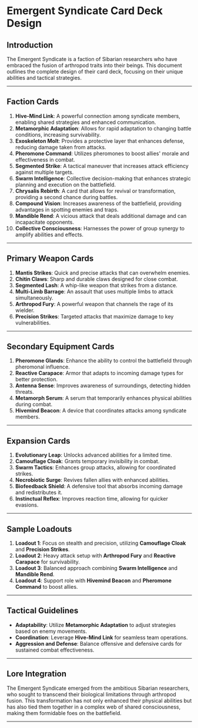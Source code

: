 # Emergent Syndicate Card Deck Design

## Introduction
The Emergent Syndicate is a faction of Sibarian researchers who have embraced the fusion of arthropod traits into their beings. This document outlines the complete design of their card deck, focusing on their unique abilities and tactical strategies.

---

## Faction Cards
1. **Hive-Mind Link**: A powerful connection among syndicate members, enabling shared strategies and enhanced communication.
2. **Metamorphic Adaptation**: Allows for rapid adaptation to changing battle conditions, increasing survivability.
3. **Exoskeleton Molt**: Provides a protective layer that enhances defense, reducing damage taken from attacks.
4. **Pheromone Command**: Utilizes pheromones to boost allies' morale and effectiveness in combat.
5. **Segmented Strike**: A tactical maneuver that increases attack efficiency against multiple targets.
6. **Swarm Intelligence**: Collective decision-making that enhances strategic planning and execution on the battlefield.
7. **Chrysalis Rebirth**: A card that allows for revival or transformation, providing a second chance during battles.
8. **Compound Vision**: Increases awareness of the battlefield, providing advantages in spotting enemies and traps.
9. **Mandible Rend**: A vicious attack that deals additional damage and can incapacitate opponents.
10. **Collective Consciousness**: Harnesses the power of group synergy to amplify abilities and effects.

---

## Primary Weapon Cards
1. **Mantis Strikes**: Quick and precise attacks that can overwhelm enemies.
2. **Chitin Claws**: Sharp and durable claws designed for close combat.
3. **Segmented Lash**: A whip-like weapon that strikes from a distance.
4. **Multi-Limb Barrage**: An assault that uses multiple limbs to attack simultaneously.
5. **Arthropod Fury**: A powerful weapon that channels the rage of its wielder.
6. **Precision Strikes**: Targeted attacks that maximize damage to key vulnerabilities.

---

## Secondary Equipment Cards
1. **Pheromone Glands**: Enhance the ability to control the battlefield through pheromonal influence.
2. **Reactive Carapace**: Armor that adapts to incoming damage types for better protection.
3. **Antenna Sense**: Improves awareness of surroundings, detecting hidden threats.
4. **Metamorph Serum**: A serum that temporarily enhances physical abilities during combat.
5. **Hivemind Beacon**: A device that coordinates attacks among syndicate members.

---

## Expansion Cards
1. **Evolutionary Leap**: Unlocks advanced abilities for a limited time.
2. **Camouflage Cloak**: Grants temporary invisibility in combat.
3. **Swarm Tactics**: Enhances group attacks, allowing for coordinated strikes.
4. **Necrobiotic Surge**: Revives fallen allies with enhanced abilities.
5. **Biofeedback Shield**: A defensive tool that absorbs incoming damage and redistributes it.
6. **Instinctual Reflex**: Improves reaction time, allowing for quicker evasions.

---

## Sample Loadouts
1. **Loadout 1**: Focus on stealth and precision, utilizing **Camouflage Cloak** and **Precision Strikes**.
2. **Loadout 2**: Heavy attack setup with **Arthropod Fury** and **Reactive Carapace** for survivability.
3. **Loadout 3**: Balanced approach combining **Swarm Intelligence** and **Mandible Rend**.
4. **Loadout 4**: Support role with **Hivemind Beacon** and **Pheromone Command** to boost allies.

---

## Tactical Guidelines
- **Adaptability**: Utilize **Metamorphic Adaptation** to adjust strategies based on enemy movements.
- **Coordination**: Leverage **Hive-Mind Link** for seamless team operations.
- **Aggression and Defense**: Balance offensive and defensive cards for sustained combat effectiveness.

---

## Lore Integration
The Emergent Syndicate emerged from the ambitious Sibarian researchers, who sought to transcend their biological limitations through arthropod fusion. This transformation has not only enhanced their physical abilities but has also tied them together in a complex web of shared consciousness, making them formidable foes on the battlefield.

---